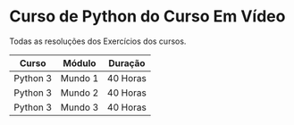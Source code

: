 # Curso de Python do Curso Em Vídeo

Todas as resoluções dos Exercícios dos cursos. 

| Curso | Módulo | Duração |
|----------|---------|----------|
| Python 3 | Mundo 1 | 40 Horas |
| Python 3 | Mundo 2 | 40 Horas |
| Python 3 | Mundo 3 | 40 Horas |
